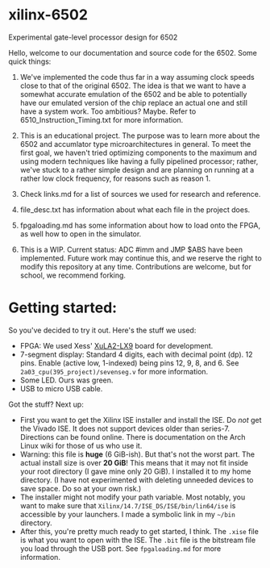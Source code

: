 # xilinx-6502
Experimental gate-level processor design for 6502

Hello, welcome to our documentation and source code for the 6502.
Some quick things:

1. We've implemented the code thus far in a way assuming clock speeds close to that of the original 6502. The idea is that we want to have a somewhat accurate emulation of the 6502 and be able to potentially have our emulated version of the chip replace an actual one and still have a system work. Too ambitious? Maybe. Refer to 6510_Instruction_Timing.txt for more information.

2. This is an educational project. The purpose was to learn more about the 6502 and accumlator type microarchitectures in general. To meet the first goal, we haven't tried optimizing components to the maximum and using modern techniques like having a fully pipelined processor; rather, we've stuck to a rather simple design and are planning on running at a rather low clock frequency, for reasons such as reason 1.

3. Check links.md for a list of sources we used for research and reference.

4. file_desc.txt has information about what each file in the project does.

5. fpgaloading.md has some information about how to load onto the FPGA, as well how to open in the simulator.

6. This is a WIP. Current status: ADC #imm and JMP $ABS  have been implemented. Future work may continue this, and we reserve the right to modify this repository at any time. Contributions are welcome, but for school, we recommend forking.

# Getting started:
So you've decided to try it out. Here's the stuff we used:
- FPGA: We used Xess' [XuLA2-LX9](http://www.xess.com/shop/product/xula2-lx9/) board for development.
- 7-segment display: Standard 4 digits, each with decimal point (dp). 12 pins. Enable (active low, 1-indexed) being pins 12, 9, 8, and 6. See `2a03_cpu(395_project)/sevenseg.v` for more information.
- Some LED. Ours was green.
- USB to micro USB cable.

Got the stuff? Next up:
- First you want to get the Xilinx ISE installer and install the ISE. Do *not* get the Vivado ISE. It does not support devices older than series-7. Directions can be found online. There is documentation on the Arch Linux wiki for those of us who use it.
- Warning: this file is **huge** (6 GiB-ish). But that's not the worst part. The actual install size is over **20 GiB**! This means that it may not fit inside your root directory (I gave mine only 20 GiB). I installed it to my home directory. (I have not experimented with deleting unneeded devices to save space. Do so at your own risk.)
- The installer might not modify your path variable. Most notably, you want to make sure that `Xilinx/14.7/ISE_DS/ISE/bin/lin64/ise` is accessible by your launchers. I made a symbolic link in my `~/bin` directory.
- After this, you're pretty much ready to get started, I think. The `.xise` file is what you want to open with the ISE. The `.bit` file is the bitstream file you load through the USB port. See `fpgaloading.md` for more information.
